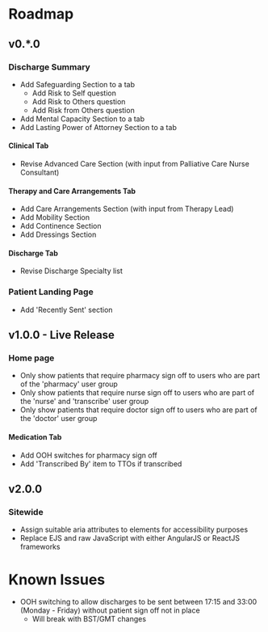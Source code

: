 # Roadmap

## v0.\*.0

### Discharge Summary

-   Add Safeguarding Section to a tab
    -   Add Risk to Self question
    -   Add Risk to Others question
    -   Add Risk from Others question
-   Add Mental Capacity Section to a tab
-   Add Lasting Power of Attorney Section to a tab

#### Clinical Tab

-   Revise Advanced Care Section (with input from Palliative Care Nurse Consultant)

#### Therapy and Care Arrangements Tab

-   Add Care Arrangements Section (with input from Therapy Lead)
-   Add Mobility Section
-   Add Continence Section
-   Add Dressings Section

#### Discharge Tab

-   Revise Discharge Specialty list

### Patient Landing Page

-   Add 'Recently Sent' section

## v1.0.0 - Live Release

### Home page

-   Only show patients that require pharmacy sign off to users who are part of the 'pharmacy' user group
-   Only show patients that require nurse sign off to users who are part of the 'nurse' and 'transcribe' user group
-   Only show patients that require doctor sign off to users who are part of the 'doctor' user group

#### Medication Tab

-   Add OOH switches for pharmacy sign off
-   Add 'Transcribed By' item to TTOs if transcribed

## v2.0.0

### Sitewide

-   Assign suitable aria attributes to elements for accessibility purposes
-   Replace EJS and raw JavaScript with either AngularJS or ReactJS frameworks

# Known Issues

-   OOH switching to allow discharges to be sent between 17:15 and 33:00 (Monday - Friday) without patient sign off not in place
    -   Will break with BST/GMT changes
